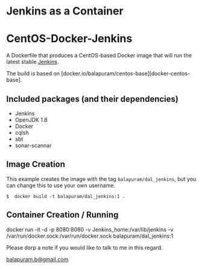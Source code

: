  # Jenkins as a Container
 
 # CentOS-Docker-Jenkins 

A Dockerfile that produces a CentOS-based Docker image that will run the latest stable [Jenkins][jenkins].

The build is based on [docker.io/balapuram/centos-base][docker-centos-base].

[Jenkins]: http://jenkins-ci.org/

## Included packages (and their dependencies)

* Jenkins
* OpenJDK 1.8
* Docker
* cqlsh
* sbt
* sonar-scannar

## Image Creation

This example creates the image with the tag `balapuram/dal_jenkins`, but you can
change this to use your own username.

```
$  docker build -t balapuram/dal_jenkins:1 .
```

## Container Creation / Running

docker run  -it -d -p 8080:8080 -v Jenkins_home:/var/lib/jenkins -v /var/run/docker.sock:/var/run/docker.sock balapuram/dal_jenkins:1


Please dorp a note if you would like to talk to me in this regard.

balapuram.b@gmail.com
